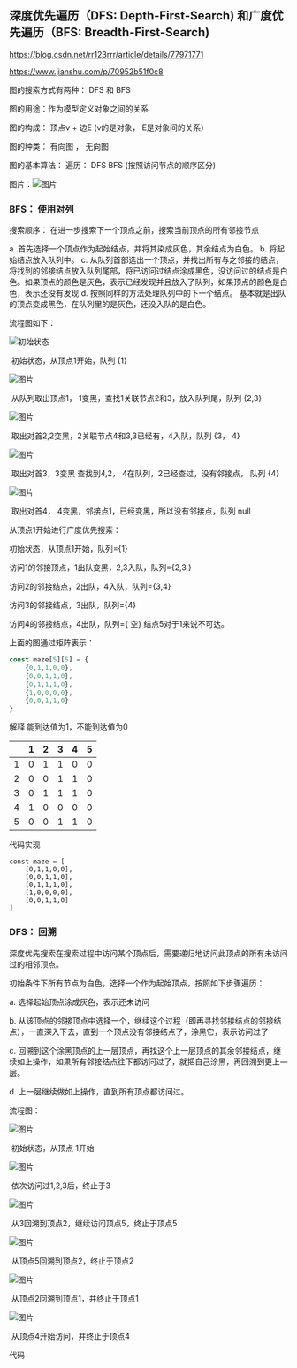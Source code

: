 ## 深度优先遍历（DFS: Depth-First-Search) 和广度优先遍历（BFS: Breadth-First-Search)

https://blog.csdn.net/rr123rrr/article/details/77971771

https://www.jianshu.com/p/70952b51f0c8

图的搜索方式有两种： DFS 和 BFS

图的用途：作为模型定义对象之间的关系

图的构成： 顶点v + 边E (v的是对象， E是对象间的关系）

图的种类： 有向图 ， 无向图

图的基本算法： 遍历： DFS BFS (按照访问节点的顺序区分)

图片：![图片](../img/广度优先遍历1.png)

### BFS： 使用对列

搜索顺序： 在进一步搜索下一个顶点之前，搜索当前顶点的所有邻接节点

a .首先选择一个顶点作为起始结点，并将其染成灰色，其余结点为白色。
 b. 将起始结点放入队列中。
 c. 从队列首部选出一个顶点，并找出所有与之邻接的结点，将找到的邻接结点放入队列尾部，将已访问过结点涂成黑色，没访问过的结点是白色。如果顶点的颜色是灰色，表示已经发现并且放入了队列，如果顶点的颜色是白色，表示还没有发现
 d. 按照同样的方法处理队列中的下一个结点。
 基本就是出队的顶点变成黑色，在队列里的是灰色，还没入队的是白色。

流程图如下：

![初始状态](../img/广度优先遍历1.png)

​																                  	初始状态，从顶点1开始，队列 {1}

![图片](../img/广度优先遍历2.png)

​																		从队列取出顶点1， 1变黑，查找1关联节点2和3，放入队列尾，队列 {2,3}

![图片](../img/广度优先遍历3.png)

​																	取出对首2,2变黑，2关联节点4和3,3已经有，4入队，队列 {3， 4}

![图片](../img/广度优先遍历4.png)

​																取出对首3，3变黑 查找到4,2， 4在队列，2已经查过，没有邻接点， 队列 {4}

![图片](../img/广度优先遍历6.png)

​																	取出对首4， 4变黑，邻接点1，已经变黑，所以没有邻接点，队列 null

从顶点1开始进行广度优先搜索：

初始状态，从顶点1开始，队列={1}

访问1的邻接顶点，1出队变黑，2,3入队，队列={2,3,}

访问2的邻接结点，2出队，4入队，队列={3,4}

访问3的邻接结点，3出队，队列={4}

访问4的邻接结点，4出队，队列={ 空}
 结点5对于1来说不可达。

上面的图通过矩阵表示：

```javascript
const maze[5][5] = {
    {0,1,1,0,0},
    {0,0,1,1,0},
    {0,1,1,1,0},
    {1,0,0,0,0},
    {0,0,1,1,0}
}
```

解释  能到达值为1，不能到达值为0

|      | 1    | 2    | 3    | 4    | 5    |
| ---- | ---- | ---- | ---- | ---- | ---- |
| 1    | 0    | 1    | 1    | 0    | 0    |
| 2    | 0    | 0    | 1    | 1    | 0    |
| 3    | 0    | 1    | 1    | 1    | 0    |
| 4    | 1    | 0    | 0    | 0    | 0    |
| 5    | 0    | 0    | 1    | 1    | 0    |

代码实现

```
const maze = [
    [0,1,1,0,0],
    [0,0,1,1,0],
    [0,1,1,1,0],
    [1,0,0,0,0],
    [0,0,1,1,0]
]

```



### DFS： 回溯

深度优先搜索在搜索过程中访问某个顶点后，需要递归地访问此顶点的所有未访问过的相邻顶点。

初始条件下所有节点为白色，选择一个作为起始顶点，按照如下步骤遍历：

a. 选择起始顶点涂成灰色，表示还未访问

b. 从该顶点的邻接顶点中选择一个，继续这个过程（即再寻找邻接结点的邻接结点），一直深入下去，直到一个顶点没有邻接结点了，涂黑它，表示访问过了

c. 回溯到这个涂黑顶点的上一层顶点，再找这个上一层顶点的其余邻接结点，继续如上操作，如果所有邻接结点往下都访问过了，就把自己涂黑，再回溯到更上一层。

d. 上一层继续做如上操作，直到所有顶点都访问过。

流程图：

![图片](../img/深度优先遍历1.png)

​																							初始状态，从顶点 1开始

![图片](../img/深度优先遍历2.png)

​																						依次访问过1,2,3后，终止于3

![图片](../img/深度优先遍历3.png)

​																		从3回溯到顶点2，继续访问顶点5，终止于顶点5

![图片](../img/深度优先遍历4.png)

​																		           从顶点5回溯到顶点2，终止于顶点2

![图片](../img/深度优先遍历5.png)

​																					从顶点2回溯到顶点1，并终止于顶点1

![图片](../img/深度优先遍历6.png)

​																						从顶点4开始访问，并终止于顶点4

代码

```

```

